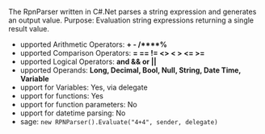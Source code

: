 The RpnParser written in C#.Net parses a string expression and generates an output value.
Purpose: Evaluation string expressions returning a single result value.
  * upported Arithmetic Operators: **+ - /****%**
  * upported Comparison Operators: **= == != <> < > <= >=**
  * upported Logical Operators: **and && or ||**
  * upported Operands: **Long, Decimal, Bool, Null, String, Date Time, Variable**
  * upport for Variables: Yes, via delegate
  * upport for functions: Yes
  * upport for function parameters: No
  * upport for datetime parsing: No
  * sage: ` new RPNParser().Evaluate("4+4", sender, delegate) `